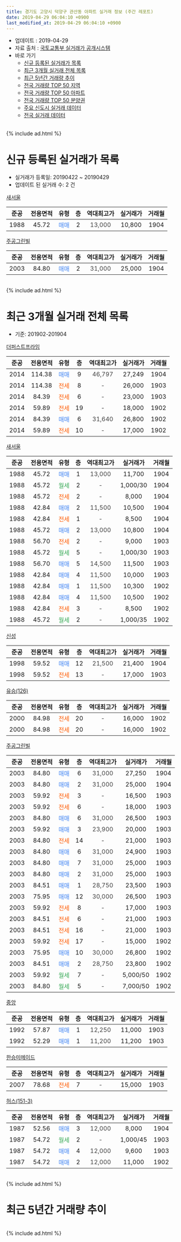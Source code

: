 ```yaml
---
title: 경기도 고양시 덕양구 관산동 아파트 실거래 정보 (주간 레포트)
date: 2019-04-29 06:04:10 +0900
last_modified_at: 2019-04-29 06:04:10 +0900
---
```


* 업데이트 : 2019-04-29
* 자료 출처 : [국토교통부 실거래가 공개시스템](http://rt.molit.go.kr)
* 바로 가기
    * [신규 등록된 실거래가 목록](#신규-등록된-실거래가-목록)
    * [최근 3개월 실거래 전체 목록](#최근-3개월-실거래-전체-목록)
    * [최근 5년간 거래량 추이](#최근-5년간-거래량-추이)
    * [전국 거래량 TOP 50 지역](https://inasie.github.io/apt-trade-info/최근-3개월-전국에서-가장-거래가-많이-발생한-지역)
    * [전국 거래량 TOP 50 아파트](https://inasie.github.io/apt-trade-info/최근-3개월-전국에서-가장-거래가-많이-발생한-아파트)
    * [전국 거래량 TOP 50 분양권](https://inasie.github.io/apt-trade-info/최근-3개월-전국에서-가장-거래가-많이-발생한-분양권)
    * [주요 신도시 실거래 데이터](https://inasie.github.io/apt-trade-info/주요-신도시)
    * [전국 실거래 데이터](https://inasie.github.io/apt-trade-info/전국)
<br>
{% include ad.html %}
<br>

# 신규 등록된 실거래가 목록
* 실거래가 등록일: 20190422 ~ 20190429
* 업데이트 된 실거래 수: 2 건


[새서울](https://search.naver.com/search.naver?query=%EA%B2%BD%EA%B8%B0%EB%8F%84+%EA%B3%A0%EC%96%91%EC%8B%9C+%EB%8D%95%EC%96%91%EA%B5%AC+%EA%B4%80%EC%82%B0%EB%8F%99+%EC%83%88%EC%84%9C%EC%9A%B8)

|준공|전용면적|유형|층|역대최고가|실거래가|거래월|
|:---:|:---:|:---:|:---:|:---:|:---:|:---:|
|1988|45.72|<span style="color:#4285f3">매매</span>|2|<span style="color:#444444">13,000</span>|10,800|1904|

[주공그린빌](https://search.naver.com/search.naver?query=%EA%B2%BD%EA%B8%B0%EB%8F%84+%EA%B3%A0%EC%96%91%EC%8B%9C+%EB%8D%95%EC%96%91%EA%B5%AC+%EA%B4%80%EC%82%B0%EB%8F%99+%EC%A3%BC%EA%B3%B5%EA%B7%B8%EB%A6%B0%EB%B9%8C)

|준공|전용면적|유형|층|역대최고가|실거래가|거래월|
|:---:|:---:|:---:|:---:|:---:|:---:|:---:|
|2003|84.80|<span style="color:#4285f3">매매</span>|2|<span style="color:#444444">31,000</span>|25,000|1904|


<br>
{% include ad.html %}
<br>

# 최근 3개월 실거래 전체 목록
* 기준: 201902-201904


[더퍼스트프라임](https://search.naver.com/search.naver?query=%EA%B2%BD%EA%B8%B0%EB%8F%84+%EA%B3%A0%EC%96%91%EC%8B%9C+%EB%8D%95%EC%96%91%EA%B5%AC+%EA%B4%80%EC%82%B0%EB%8F%99+%EB%8D%94%ED%8D%BC%EC%8A%A4%ED%8A%B8%ED%94%84%EB%9D%BC%EC%9E%84)

|준공|전용면적|유형|층|역대최고가|실거래가|거래월|
|:---:|:---:|:---:|:---:|:---:|:---:|:---:|
|2014|114.38|<span style="color:#4285f3">매매</span>|9|<span style="color:#444444">46,797</span>|27,249|1904|
|2014|114.38|<span style="color:#ff5a00">전세</span>|8|<span style="color:#444444">-</span>|26,000|1903|
|2014|84.39|<span style="color:#ff5a00">전세</span>|6|<span style="color:#444444">-</span>|23,000|1903|
|2014|59.89|<span style="color:#ff5a00">전세</span>|19|<span style="color:#444444">-</span>|18,000|1902|
|2014|84.39|<span style="color:#4285f3">매매</span>|6|<span style="color:#444444">31,640</span>|26,800|1902|
|2014|59.89|<span style="color:#ff5a00">전세</span>|10|<span style="color:#444444">-</span>|17,000|1902|

[새서울](https://search.naver.com/search.naver?query=%EA%B2%BD%EA%B8%B0%EB%8F%84+%EA%B3%A0%EC%96%91%EC%8B%9C+%EB%8D%95%EC%96%91%EA%B5%AC+%EA%B4%80%EC%82%B0%EB%8F%99+%EC%83%88%EC%84%9C%EC%9A%B8)

|준공|전용면적|유형|층|역대최고가|실거래가|거래월|
|:---:|:---:|:---:|:---:|:---:|:---:|:---:|
|1988|45.72|<span style="color:#4285f3">매매</span>|1|<span style="color:#444444">13,000</span>|11,700|1904|
|1988|45.72|<span style="color:#34a853">월세</span>|2|<span style="color:#444444">-</span>|1,000/30|1904|
|1988|45.72|<span style="color:#ff5a00">전세</span>|2|<span style="color:#444444">-</span>|8,000|1904|
|1988|42.84|<span style="color:#4285f3">매매</span>|2|<span style="color:#444444">11,500</span>|10,500|1904|
|1988|42.84|<span style="color:#ff5a00">전세</span>|1|<span style="color:#444444">-</span>|8,500|1904|
|1988|45.72|<span style="color:#4285f3">매매</span>|2|<span style="color:#444444">13,000</span>|10,800|1904|
|1988|56.70|<span style="color:#ff5a00">전세</span>|2|<span style="color:#444444">-</span>|9,000|1903|
|1988|45.72|<span style="color:#34a853">월세</span>|5|<span style="color:#444444">-</span>|1,000/30|1903|
|1988|56.70|<span style="color:#4285f3">매매</span>|5|<span style="color:#444444">14,500</span>|11,500|1903|
|1988|42.84|<span style="color:#4285f3">매매</span>|4|<span style="color:#444444">11,500</span>|10,000|1903|
|1988|42.84|<span style="color:#4285f3">매매</span>|1|<span style="color:#444444">11,500</span>|10,300|1902|
|1988|42.84|<span style="color:#4285f3">매매</span>|4|<span style="color:#444444">11,500</span>|10,500|1902|
|1988|42.84|<span style="color:#ff5a00">전세</span>|3|<span style="color:#444444">-</span>|8,500|1902|
|1988|45.72|<span style="color:#34a853">월세</span>|2|<span style="color:#444444">-</span>|1,000/35|1902|

[신성](https://search.naver.com/search.naver?query=%EA%B2%BD%EA%B8%B0%EB%8F%84+%EA%B3%A0%EC%96%91%EC%8B%9C+%EB%8D%95%EC%96%91%EA%B5%AC+%EA%B4%80%EC%82%B0%EB%8F%99+%EC%8B%A0%EC%84%B1)

|준공|전용면적|유형|층|역대최고가|실거래가|거래월|
|:---:|:---:|:---:|:---:|:---:|:---:|:---:|
|1998|59.52|<span style="color:#4285f3">매매</span>|12|<span style="color:#444444">21,500</span>|21,400|1904|
|1998|59.52|<span style="color:#ff5a00">전세</span>|13|<span style="color:#444444">-</span>|17,000|1903|

[유승(126)](https://search.naver.com/search.naver?query=%EA%B2%BD%EA%B8%B0%EB%8F%84+%EA%B3%A0%EC%96%91%EC%8B%9C+%EB%8D%95%EC%96%91%EA%B5%AC+%EA%B4%80%EC%82%B0%EB%8F%99+%EC%9C%A0%EC%8A%B9%28126%29)

|준공|전용면적|유형|층|역대최고가|실거래가|거래월|
|:---:|:---:|:---:|:---:|:---:|:---:|:---:|
|2000|84.98|<span style="color:#ff5a00">전세</span>|20|<span style="color:#444444">-</span>|16,000|1902|
|2000|84.98|<span style="color:#ff5a00">전세</span>|20|<span style="color:#444444">-</span>|16,000|1902|

[주공그린빌](https://search.naver.com/search.naver?query=%EA%B2%BD%EA%B8%B0%EB%8F%84+%EA%B3%A0%EC%96%91%EC%8B%9C+%EB%8D%95%EC%96%91%EA%B5%AC+%EA%B4%80%EC%82%B0%EB%8F%99+%EC%A3%BC%EA%B3%B5%EA%B7%B8%EB%A6%B0%EB%B9%8C)

|준공|전용면적|유형|층|역대최고가|실거래가|거래월|
|:---:|:---:|:---:|:---:|:---:|:---:|:---:|
|2003|84.80|<span style="color:#4285f3">매매</span>|6|<span style="color:#444444">31,000</span>|27,250|1904|
|2003|84.80|<span style="color:#4285f3">매매</span>|2|<span style="color:#444444">31,000</span>|25,000|1904|
|2003|59.92|<span style="color:#ff5a00">전세</span>|3|<span style="color:#444444">-</span>|16,500|1903|
|2003|59.92|<span style="color:#ff5a00">전세</span>|6|<span style="color:#444444">-</span>|18,000|1903|
|2003|84.80|<span style="color:#4285f3">매매</span>|6|<span style="color:#444444">31,000</span>|26,500|1903|
|2003|59.92|<span style="color:#4285f3">매매</span>|3|<span style="color:#444444">23,900</span>|20,000|1903|
|2003|84.80|<span style="color:#ff5a00">전세</span>|14|<span style="color:#444444">-</span>|21,000|1903|
|2003|84.80|<span style="color:#4285f3">매매</span>|6|<span style="color:#444444">31,000</span>|24,900|1903|
|2003|84.80|<span style="color:#4285f3">매매</span>|7|<span style="color:#444444">31,000</span>|25,000|1903|
|2003|84.80|<span style="color:#4285f3">매매</span>|2|<span style="color:#444444">31,000</span>|25,000|1903|
|2003|84.51|<span style="color:#4285f3">매매</span>|1|<span style="color:#444444">28,750</span>|23,500|1903|
|2003|75.95|<span style="color:#4285f3">매매</span>|12|<span style="color:#444444">30,000</span>|26,500|1903|
|2003|59.92|<span style="color:#ff5a00">전세</span>|8|<span style="color:#444444">-</span>|17,000|1903|
|2003|84.51|<span style="color:#ff5a00">전세</span>|6|<span style="color:#444444">-</span>|21,000|1903|
|2003|84.51|<span style="color:#ff5a00">전세</span>|16|<span style="color:#444444">-</span>|21,000|1903|
|2003|59.92|<span style="color:#ff5a00">전세</span>|17|<span style="color:#444444">-</span>|15,000|1902|
|2003|75.95|<span style="color:#4285f3">매매</span>|10|<span style="color:#444444">30,000</span>|26,800|1902|
|2003|84.51|<span style="color:#4285f3">매매</span>|2|<span style="color:#444444">28,750</span>|23,800|1902|
|2003|59.92|<span style="color:#34a853">월세</span>|7|<span style="color:#444444">-</span>|5,000/50|1902|
|2003|84.80|<span style="color:#34a853">월세</span>|5|<span style="color:#444444">-</span>|7,000/50|1902|


<script async src="//pagead2.googlesyndication.com/pagead/js/adsbygoogle.js"></script>
<!-- 기본 -->
<ins class="adsbygoogle"
     style="display:block"
     data-ad-client="ca-pub-2446590836940007"
     data-ad-slot="1659523306"
     data-ad-format="auto"
     data-full-width-responsive="true"></ins>
<script>
(adsbygoogle = window.adsbygoogle || []).push({});
</script>


[중앙](https://search.naver.com/search.naver?query=%EA%B2%BD%EA%B8%B0%EB%8F%84+%EA%B3%A0%EC%96%91%EC%8B%9C+%EB%8D%95%EC%96%91%EA%B5%AC+%EA%B4%80%EC%82%B0%EB%8F%99+%EC%A4%91%EC%95%99)

|준공|전용면적|유형|층|역대최고가|실거래가|거래월|
|:---:|:---:|:---:|:---:|:---:|:---:|:---:|
|1992|57.87|<span style="color:#4285f3">매매</span>|1|<span style="color:#444444">12,250</span>|11,000|1903|
|1992|52.29|<span style="color:#4285f3">매매</span>|1|<span style="color:#444444">11,200</span>|11,200|1903|

[한승미메이드](https://search.naver.com/search.naver?query=%EA%B2%BD%EA%B8%B0%EB%8F%84+%EA%B3%A0%EC%96%91%EC%8B%9C+%EB%8D%95%EC%96%91%EA%B5%AC+%EA%B4%80%EC%82%B0%EB%8F%99+%ED%95%9C%EC%8A%B9%EB%AF%B8%EB%A9%94%EC%9D%B4%EB%93%9C)

|준공|전용면적|유형|층|역대최고가|실거래가|거래월|
|:---:|:---:|:---:|:---:|:---:|:---:|:---:|
|2007|78.68|<span style="color:#ff5a00">전세</span>|7|<span style="color:#444444">-</span>|15,000|1903|

[허스(151-3)](https://search.naver.com/search.naver?query=%EA%B2%BD%EA%B8%B0%EB%8F%84+%EA%B3%A0%EC%96%91%EC%8B%9C+%EB%8D%95%EC%96%91%EA%B5%AC+%EA%B4%80%EC%82%B0%EB%8F%99+%ED%97%88%EC%8A%A4%28151-3%29)

|준공|전용면적|유형|층|역대최고가|실거래가|거래월|
|:---:|:---:|:---:|:---:|:---:|:---:|:---:|
|1987|52.56|<span style="color:#4285f3">매매</span>|3|<span style="color:#444444">12,000</span>|8,000|1904|
|1987|54.72|<span style="color:#34a853">월세</span>|2|<span style="color:#444444">-</span>|1,000/45|1903|
|1987|54.72|<span style="color:#4285f3">매매</span>|4|<span style="color:#444444">12,000</span>|9,600|1903|
|1987|54.72|<span style="color:#4285f3">매매</span>|2|<span style="color:#444444">12,000</span>|11,000|1902|


<br>
{% include ad.html %}
<br>

# 최근 5년간 거래량 추이


<div style="width:100%;">
    <canvas id="deal_progress" height="200"></canvas>
</div>

<script>
new Chart(document.getElementById("deal_progress"), {
    type: 'line',
    data: {
        labels: ['201404','201405','201406','201407','201408','201409','201410','201411','201412','201501','201502','201503','201504','201505','201506','201507','201508','201509','201510','201511','201512','201601','201602','201603','201604','201605','201606','201607','201608','201609','201610','201611','201612','201701','201702','201703','201704','201705','201706','201707','201708','201709','201710','201711','201712','201801','201802','201803','201804','201805','201806','201807','201808','201809','201810','201811','201812','201901','201902','201903','201904'],
        datasets: [{
            label: '매매',
            pointRadius: 1,
            data: [17, 20, 8, 22, 18, 16, 15, 10, 9, 16, 21, 23, 24, 26, 16, 31, 39, 20, 16, 17, 11, 14, 17, 25, 23, 22, 18, 27, 19, 29, 20, 19, 12, 10, 19, 31, 20, 17, 18, 14, 5, 7, 11, 11, 6, 13, 9, 25, 15, 7, 17, 6, 10, 22, 8, 11, 12, 12, 6, 12, 8],
            borderColor: "rgba(255, 201, 14, 1)",
            backgroundColor: "rgba(255, 201, 14, 0.5)",
            fill: false,
            lineTension: 0
        },{
            label: '전월세',
            pointRadius: 1,
            data: [17, 30, 22, 10, 17, 10, 20, 12, 11, 20, 12, 22, 14, 12, 14, 13, 17, 15, 18, 19, 14, 17, 18, 26, 18, 21, 13, 11, 6, 9, 12, 17, 9, 15, 14, 11, 16, 19, 10, 15, 16, 13, 11, 7, 12, 13, 7, 20, 16, 13, 15, 11, 5, 7, 14, 6, 6, 11, 9, 13, 3],
            borderColor: "rgba(0, 141, 185, 1)",
            backgroundColor: "rgba(0, 141, 185, 0.5)",
            fill: false,
            lineTension: 0
        }
        ]
    },
    options: {
        responsive: true,
        title: {
            display: false
        },
        tooltips: {
            mode: 'index',
            intersect: false
        },
        hover: {
            mode: 'nearest',
            intersect: true
        },
        scales: {
            xAxes: [{
                display: true,
                scaleLabel: {
                    display: true,
                    labelString: '년/월'
                }
            }],
            yAxes: [{
                display: true,
                ticks: {
                    suggestedMin: 0,
                },
                scaleLabel: {
                    display: true,
                    labelString: '실거래 수'
                }
            }]
        }
    }
});

</script>


<br>
{% include ad.html %}
<br>

